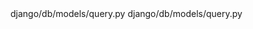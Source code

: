 <changes>
  <change>
    <file change-number="1">django/db/models/query.py</file>
    <original line-count="6" no-ellipsis="true"><![CDATA[
                obj.query.add_deferred_loading(
                    {field.attname for field in self.model._meta.get_fields()}
                    - self._select_related_only_fields,
                    True,
                )
            ...
    ]]></original>
    <modified no-ellipsis="true"><![CDATA[
                obj.query.add_deferred_loading(
                    fields=({field.attname for field in self.model._meta.get_fields()} - self._select_related_only_fields),
                    defer=True,
                )
            ...
    ]]></modified>
  </change>
</changes>

<changes>
  <change>
    <file change-number="2">django/db/models/query.py</file>
    <original line-count="6" no-ellipsis="true"><![CDATA[
            raise TypeError(
                "Cannot call select_related() after .values() or .values_list()"
            )
        ...
    ]]></original>
    <modified no-ellipsis="true"><![CDATA[
            raise TypeError(
                "Cannot call select_related() after .values() or .values_list()."
            )
        ...
    ]]></modified>
  </change>
</changes>